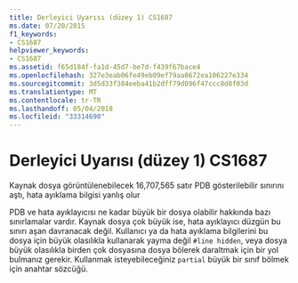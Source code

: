 ```yaml
---
title: Derleyici Uyarısı (düzey 1) CS1687
ms.date: 07/20/2015
f1_keywords:
- CS1687
helpviewer_keywords:
- CS1687
ms.assetid: f65d184f-fa1d-45d7-be7d-f439f67bace4
ms.openlocfilehash: 327e3eab06fe49eb09ef79aa0672ea106227e334
ms.sourcegitcommit: 3d5d33f384eeba41b2dff79d096f47ccc8d8f03d
ms.translationtype: MT
ms.contentlocale: tr-TR
ms.lasthandoff: 05/04/2018
ms.locfileid: "33314690"
---
```

# <a name="compiler-warning-level-1-cs1687"></a>Derleyici Uyarısı (düzey 1) CS1687
Kaynak dosya görüntülenebilecek 16,707,565 satır PDB gösterilebilir sınırını aştı, hata ayıklama bilgisi yanlış olur  
  
 PDB ve hata ayıklayıcısı ne kadar büyük bir dosya olabilir hakkında bazı sınırlamalar vardır. Kaynak dosya çok büyük ise, hata ayıklayıcı düzgün bu sınırı aşan davranacak değil. Kullanıcı ya da hata ayıklama bilgilerini bu dosya için büyük olasılıkla kullanarak yayma değil `#line hidden`, veya dosya büyük olasılıkla birden çok dosyasına dosya bölerek daraltmak için bir yol bulmanız gerekir. Kullanmak isteyebileceğiniz `partial` büyük bir sınıf bölmek için anahtar sözcüğü.
